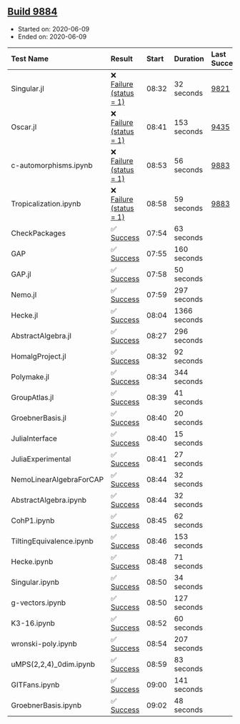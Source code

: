 ## [Build 9884](https://oscarci.mathematik.uni-kl.de/job/oscar/9884/)

* Started on: 2020-06-09
* Ended on: 2020-06-09

| Test Name    | Result | Start | Duration | Last Success | First Failure |
|:-------------|:-------|:------|:---------|:-------------|:--------------|
| Singular.jl | ❌ [Failure (status = 1)](https://oscarci.mathematik.uni-kl.de/job/oscar/9884/artifact/logs/build-9884/Singular.jl.log) | 08:32 | 32 seconds | [9821](https://oscarci.mathematik.uni-kl.de/job/oscar/9821/) | [9822](https://oscarci.mathematik.uni-kl.de/job/oscar/9822/) |
| Oscar.jl | ❌ [Failure (status = 1)](https://oscarci.mathematik.uni-kl.de/job/oscar/9884/artifact/logs/build-9884/Oscar.jl.log) | 08:41 | 153 seconds | [9435](https://oscarci.mathematik.uni-kl.de/job/oscar/9435/) | [9436](https://oscarci.mathematik.uni-kl.de/job/oscar/9436/) |
| c-automorphisms.ipynb | ❌ [Failure (status = 1)](https://oscarci.mathematik.uni-kl.de/job/oscar/9884/artifact/logs/build-9884/c-automorphisms.ipynb.log) | 08:53 | 56 seconds | [9883](https://oscarci.mathematik.uni-kl.de/job/oscar/9883/) | [9884](https://oscarci.mathematik.uni-kl.de/job/oscar/9884/) |
| Tropicalization.ipynb | ❌ [Failure (status = 1)](https://oscarci.mathematik.uni-kl.de/job/oscar/9884/artifact/logs/build-9884/Tropicalization.ipynb.log) | 08:58 | 59 seconds | [9883](https://oscarci.mathematik.uni-kl.de/job/oscar/9883/) | [9884](https://oscarci.mathematik.uni-kl.de/job/oscar/9884/) |
| CheckPackages | ✅ [Success](https://oscarci.mathematik.uni-kl.de/job/oscar/9884/artifact/logs/build-9884/CheckPackages.log) | 07:54 | 63 seconds |  |  |
| GAP | ✅ [Success](https://oscarci.mathematik.uni-kl.de/job/oscar/9884/artifact/logs/build-9884/GAP.log) | 07:55 | 160 seconds |  |  |
| GAP.jl | ✅ [Success](https://oscarci.mathematik.uni-kl.de/job/oscar/9884/artifact/logs/build-9884/GAP.jl.log) | 07:58 | 50 seconds |  |  |
| Nemo.jl | ✅ [Success](https://oscarci.mathematik.uni-kl.de/job/oscar/9884/artifact/logs/build-9884/Nemo.jl.log) | 07:59 | 297 seconds |  |  |
| Hecke.jl | ✅ [Success](https://oscarci.mathematik.uni-kl.de/job/oscar/9884/artifact/logs/build-9884/Hecke.jl.log) | 08:04 | 1366 seconds |  |  |
| AbstractAlgebra.jl | ✅ [Success](https://oscarci.mathematik.uni-kl.de/job/oscar/9884/artifact/logs/build-9884/AbstractAlgebra.jl.log) | 08:27 | 296 seconds |  |  |
| HomalgProject.jl | ✅ [Success](https://oscarci.mathematik.uni-kl.de/job/oscar/9884/artifact/logs/build-9884/HomalgProject.jl.log) | 08:32 | 92 seconds |  |  |
| Polymake.jl | ✅ [Success](https://oscarci.mathematik.uni-kl.de/job/oscar/9884/artifact/logs/build-9884/Polymake.jl.log) | 08:34 | 344 seconds |  |  |
| GroupAtlas.jl | ✅ [Success](https://oscarci.mathematik.uni-kl.de/job/oscar/9884/artifact/logs/build-9884/GroupAtlas.jl.log) | 08:39 | 41 seconds |  |  |
| GroebnerBasis.jl | ✅ [Success](https://oscarci.mathematik.uni-kl.de/job/oscar/9884/artifact/logs/build-9884/GroebnerBasis.jl.log) | 08:40 | 20 seconds |  |  |
| JuliaInterface | ✅ [Success](https://oscarci.mathematik.uni-kl.de/job/oscar/9884/artifact/logs/build-9884/JuliaInterface.log) | 08:40 | 15 seconds |  |  |
| JuliaExperimental | ✅ [Success](https://oscarci.mathematik.uni-kl.de/job/oscar/9884/artifact/logs/build-9884/JuliaExperimental.log) | 08:41 | 27 seconds |  |  |
| NemoLinearAlgebraForCAP | ✅ [Success](https://oscarci.mathematik.uni-kl.de/job/oscar/9884/artifact/logs/build-9884/NemoLinearAlgebraForCAP.log) | 08:44 | 32 seconds |  |  |
| AbstractAlgebra.ipynb | ✅ [Success](https://oscarci.mathematik.uni-kl.de/job/oscar/9884/artifact/logs/build-9884/AbstractAlgebra.ipynb.log) | 08:44 | 32 seconds |  |  |
| CohP1.ipynb | ✅ [Success](https://oscarci.mathematik.uni-kl.de/job/oscar/9884/artifact/logs/build-9884/CohP1.ipynb.log) | 08:45 | 62 seconds |  |  |
| TiltingEquivalence.ipynb | ✅ [Success](https://oscarci.mathematik.uni-kl.de/job/oscar/9884/artifact/logs/build-9884/TiltingEquivalence.ipynb.log) | 08:46 | 153 seconds |  |  |
| Hecke.ipynb | ✅ [Success](https://oscarci.mathematik.uni-kl.de/job/oscar/9884/artifact/logs/build-9884/Hecke.ipynb.log) | 08:48 | 71 seconds |  |  |
| Singular.ipynb | ✅ [Success](https://oscarci.mathematik.uni-kl.de/job/oscar/9884/artifact/logs/build-9884/Singular.ipynb.log) | 08:50 | 34 seconds |  |  |
| g-vectors.ipynb | ✅ [Success](https://oscarci.mathematik.uni-kl.de/job/oscar/9884/artifact/logs/build-9884/g-vectors.ipynb.log) | 08:50 | 127 seconds |  |  |
| K3-16.ipynb | ✅ [Success](https://oscarci.mathematik.uni-kl.de/job/oscar/9884/artifact/logs/build-9884/K3-16.ipynb.log) | 08:52 | 60 seconds |  |  |
| wronski-poly.ipynb | ✅ [Success](https://oscarci.mathematik.uni-kl.de/job/oscar/9884/artifact/logs/build-9884/wronski-poly.ipynb.log) | 08:54 | 207 seconds |  |  |
| uMPS(2,2,4)_0dim.ipynb | ✅ [Success](https://oscarci.mathematik.uni-kl.de/job/oscar/9884/artifact/logs/build-9884/uMPS-2-2-4-_0dim.ipynb.log) | 08:59 | 83 seconds |  |  |
| GITFans.ipynb | ✅ [Success](https://oscarci.mathematik.uni-kl.de/job/oscar/9884/artifact/logs/build-9884/GITFans.ipynb.log) | 09:00 | 141 seconds |  |  |
| GroebnerBasis.ipynb | ✅ [Success](https://oscarci.mathematik.uni-kl.de/job/oscar/9884/artifact/logs/build-9884/GroebnerBasis.ipynb.log) | 09:02 | 48 seconds |  |  |
